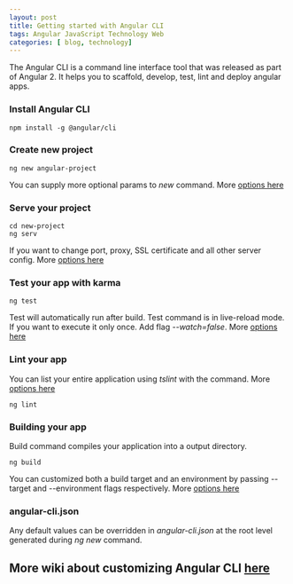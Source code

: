 ```yaml
---
layout: post
title: Getting started with Angular CLI
tags: Angular JavaScript Technology Web
categories: [ blog, technology]
---
```


The Angular CLI is a command line interface tool that was released as part of Angular 2. It helps you to scaffold, develop, test, lint and deploy angular apps.

### Install Angular CLI
```
npm install -g @angular/cli
```

### Create new project
```
ng new angular-project
```

You can supply more optional params to *new* command. More [options here](https://github.com/angular/angular-cli/wiki/new#options)

### Serve your project
```
cd new-project
ng serv
```

If you want to change port, proxy, SSL certificate and all other server config. More [options here](https://github.com/angular/angular-cli/wiki/serve#options)

### Test your app with karma

```
ng test
```
Test will automatically run after build. Test command is in live-reload mode. If you want to execute it only once. Add flag *--watch=false*. More [options here](https://github.com/angular/angular-cli/wiki/test#options)

### Lint your app

You can list your entire application using *tslint* with the command. More [options here](https://github.com/angular/angular-cli/wiki/lint)

```
ng lint
```
### Building your app

Build command compiles your application into a output directory.

```
ng build
```
You can customized both a build target and an environment by passing --target and --environment flags respectively. More [options here](https://github.com/angular/angular-cli/wiki/build)

### angular-cli.json

Any default values can be overridden in *angular-cli.json* at the root level generated during *ng new* command.


## More wiki about customizing Angular CLI [here](https://github.com/angular/angular-cli/wiki/stories)
